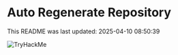 # Auto Regenerate Repository

This README was last updated: 2025-04-10 08:50:39

 ![TryHackMe](https://tryhackme.com/badge/533634)
